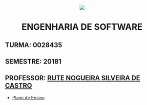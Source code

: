 <p align="center">
<img src="http://www.fgf.edu.br/wp-content/themes/fgf-28-05-2013_RESPONSIVO/images/fgf-faculdade-integrada-da-grande-fortaleza.png">
</p>
<h1 align="center">ENGENHARIA DE SOFTWARE</h1>


## TURMA: 0028435 

## SEMESTRE: 20181

## PROFESSOR: [RUTE NOGUEIRA SILVEIRA DE CASTRO](http://lattes.cnpq.br/1316096323565864)

- [Plano de Ensino](Plano_de_Ensino.md)
